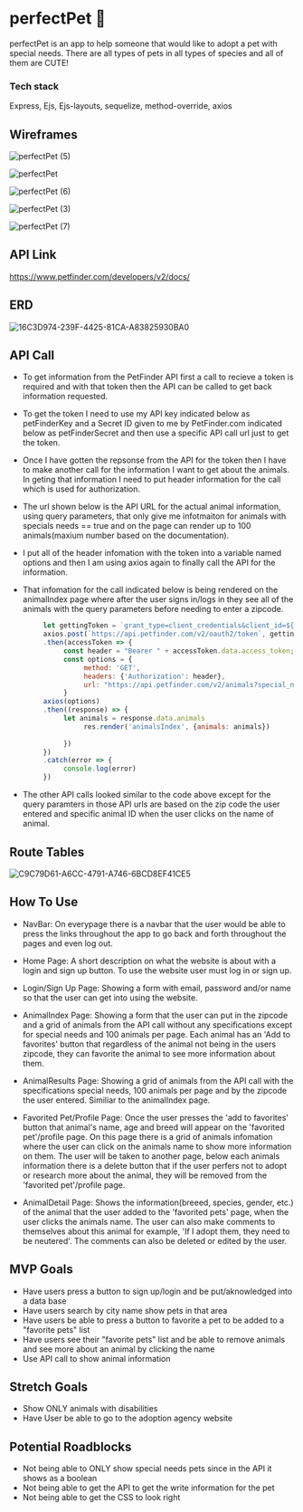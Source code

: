 # perfectPet 🐶

perfectPet is an app to help someone that would like to adopt a pet with special needs. There are all types of pets in all types of species and all of them are CUTE!

### Tech stack

Express, Ejs, Ejs-layouts, sequelize, method-override, axios

## Wireframes

![perfectPet (5)](https://user-images.githubusercontent.com/78924263/141401541-6ca5cd12-f41d-429e-848d-b1938128f4b9.png)

![perfectPet](https://user-images.githubusercontent.com/78924263/141401607-1988bd48-033b-4a39-894c-a22cf6bd0aa8.png)

![perfectPet (6)](https://user-images.githubusercontent.com/78924263/141401779-424abb3f-51b5-40c2-8855-34c891c3c76f.png)

![perfectPet (3)](https://user-images.githubusercontent.com/78924263/141401642-7f7d50ca-2654-4b8f-a48a-4e028adef009.png)

![perfectPet (7)](https://user-images.githubusercontent.com/78924263/141534683-953ef406-6216-46fa-94ad-3e03564e66bd.png)
         
## API Link

https://www.petfinder.com/developers/v2/docs/

## ERD

![16C3D974-239F-4425-81CA-A83825930BA0](https://user-images.githubusercontent.com/78924263/142742374-5d60a3f8-c452-4b98-9f73-935ddcfe758c.jpeg)


## API Call

- To get information from the PetFinder API first a call to recieve a token is required and with that token then the API can be called to get back information requested.
- To get the token I need to use my API key indicated below as petFinderKey and a Secret ID given to me by PetFinder.com indicated below as petFinderSecret and then use a specific API call url just to get the token.
- Once I have gotten the repsonse from the API for the token then I have to make another call for the information I want to get about the animals. In geting that information I need to put header information for the call which is used for authorization.
- The url shown below is the API URL for the actual animal information, using query parameters, that only give me infotmaiton for animals with specials needs == true and on the page can render up to 100 animals(maxium number based on the documentation).
- I put all of the header infomation with the token into a variable named options and then I am using axios again to finally call the API for the information.
- That infomation for the call indicated below is being rendered on the animalIndex page where after the user signs in/logs in they see all of the animals with the query parameters before needing to enter a zipcode.

     ``` js
          let gettingToken = `grant_type=client_credentials&client_id=${petFinderKey}&client_secret=${petFinderSecret}`
          axios.post(`https://api.petfinder.com/v2/oauth2/token`, gettingToken)
          .then(accessToken => {
               const header = "Bearer " + accessToken.data.access_token;
               const options = {
                    method: 'GET',
                    headers: {'Authorization': header},
                    url: "https://api.petfinder.com/v2/animals?special_needs=true&limit=100"
               }
          axios(options)
          .then((response) => {
               let animals = response.data.animals
                    res.render('animalsIndex', {animals: animals})  
               
               })
          })
          .catch(error => {
               console.log(error)
          })
     ```

- The other API calls looked similar to the code above except for the query paramters in those API urls are based on the zip code the user entered and specific animal ID when the user clicks on the name of animal.

## Route Tables

![C9C79D61-A6CC-4791-A746-6BCD8EF41CE5](https://user-images.githubusercontent.com/78924263/142883629-5d26b3bc-3616-4ab2-94a5-f28e09b5d80e.jpeg)

## How To Use

- NavBar: On everypage there is a navbar that the user would be able to press the links throughout the app to go back and forth throughout the pages and even log out.

- Home Page: A short description on what the website is about with a login and sign up button. To use the website user must log in or sign up.

- Login/Sign Up Page: Showing a form with email, password and/or name so that the user can get into using the website.

- AnimalIndex Page: Showing a form that the user can put in the zipcode and a grid of animals from the API call without any specifications except for special needs and 100 animals per page. Each animal has an 'Add to favorites' button that regardless of the animal not being in the users zipcode, they can favorite the animal to see more information about them.

- AnimalResults Page: Showing a grid of animals from the API call with the specifications special needs, 100 animals per page and by the zipcode the user entered. Similiar to the animalIndex page.

- Favorited Pet/Profile Page: Once the user presses the 'add to favorites' button that animal's name, age and breed will appear on the 'favorited pet'/profile page. On this page there is a grid of animals infomation where the user can click on the animals name to show more information on them. The user will be taken to another page, below each animals information there is a delete button that if the user perfers not to adopt or research more about the animal, they will be removed from the 'favorited pet'/profile page.

- AnimalDetail Page: Shows the information(breeed, species, gender, etc.) of the animal that the user added to the 'favorited pets' page, when the user clicks the animals name. The user can also make comments to themselves about this animal for example, 'If I adopt them, they need to be neutered'. The comments can also be deleted or edited by the user.

## MVP Goals

- Have users press a button to sign up/login and be put/aknowledged into a data base
- Have users search by city name show pets in that area
- Have users be able to press a button to favorite a pet to be added to a "favorite pets" list
- Have users see their "favorite pets" list and be able to remove animals and see more about an animal by clicking the name
- Use API call to show animal information

## Stretch Goals

- Show ONLY animals with disabilities
- Have User be able to go to the adoption agency website

## Potential Roadblocks

- Not being able to ONLY show special needs pets since in the API it shows as a boolean
- Not being able to get the API to get the write information for the pet
- Not being able to get the CSS to look right